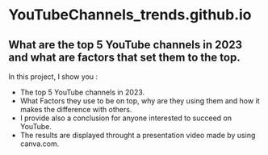 # YouTubeChannels_trends.github.io
## What are the top 5 YouTube channels in 2023 and what are factors that set them to the top.
In this project, I show you :
* The top 5 YouTube channels in 2023.
* What Factors they use to be on top, why are they using them and how it makes the difference with others.
* I provide also a conclusion for anyone interested to succeed on YouTube.
* The results are displayed throught a presentation video made by using canva.com.
